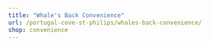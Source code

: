 ```yaml
---
title: "Whale's Back Convenience"
url: /portugal-cove-st-philips/whales-back-convenience/
shop: convenience
---
```

